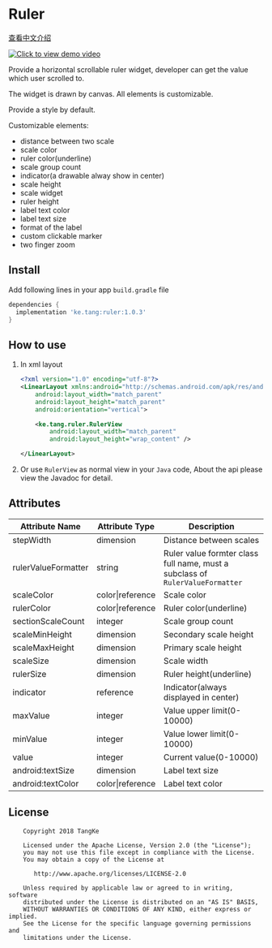 # Ruler
[查看中文介绍](https://github.com/TangKe/Ruler/blob/master/README.zh-cn.md)

[![Click to view demo video](https://raw.githubusercontent.com/TangKe/Ruler/master/resources/snapshot.png)](https://v.youku.com/v_show/id_XMzY3NTIxNzAxNg==.html?spm=a2h3j.8428770.3416059.1)

Provide a horizontal scrollable ruler widget, developer can get the value which user scrolled to.

The widget is drawn by canvas. All elements is customizable.

Provide a style by default.

Customizable elements:

- distance between two scale
- scale color
- ruler color(underline)
- scale group count
- indicator(a drawable alway show in center)
- scale height
- scale widget
- ruler height
- label text color
- label text size
- format of the label
- custom clickable marker
- two finger zoom

## Install

Add following lines in your app `build.gradle` file

```groovy
dependencies {
  implementation 'ke.tang:ruler:1.0.3'
}
```
## How to use

1. In xml layout

   ```xml
   <?xml version="1.0" encoding="utf-8"?>
   <LinearLayout xmlns:android="http://schemas.android.com/apk/res/android"
       android:layout_width="match_parent"
       android:layout_height="match_parent"
       android:orientation="vertical">
   
       <ke.tang.ruler.RulerView
           android:layout_width="match_parent"
           android:layout_height="wrap_content" />
   
   </LinearLayout>
   ```

2. Or use `RulerView` as normal view in your `Java` code, About the api please view the Javadoc for detail.

## Attributes

| Attribute Name | Attribute Type | Description         |
| ------------------- | ---------------- | ----------------------- |
| stepWidth           | dimension        | Distance between scales |
| rulerValueFormatter | string           | Ruler value formter class full name, must a subclass of  `RulerValueFormatter` |
| scaleColor          | color\|reference | Scale color |
| rulerColor          | color\|reference | Ruler color(underline) |
| sectionScaleCount   | integer          | Scale group count |
| scaleMinHeight      | dimension        | Secondary scale height |
| scaleMaxHeight      | dimension        | Primary scale height |
| scaleSize           | dimension        | Scale width |
| rulerSize           | dimension        | Ruler height(underline) |
| indicator           | reference        | Indicator(always displayed in center) |
| maxValue            | integer          | Value upper limit(0-10000) |
| minValue            | integer          | Value lower limit(0-10000) |
| value               | integer          | Current value(0-10000) |
| android:textSize    | dimension        | Label text size |
| android:textColor   | color\|reference | Label text color |

## License

```
    Copyright 2018 TangKe

    Licensed under the Apache License, Version 2.0 (the "License");
    you may not use this file except in compliance with the License.
    You may obtain a copy of the License at

       http://www.apache.org/licenses/LICENSE-2.0

    Unless required by applicable law or agreed to in writing, software
    distributed under the License is distributed on an "AS IS" BASIS,
    WITHOUT WARRANTIES OR CONDITIONS OF ANY KIND, either express or implied.
    See the License for the specific language governing permissions and
    limitations under the License.
```

   ​

   